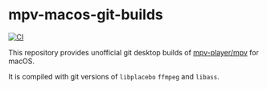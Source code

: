 # mpv-macos-git-builds
[![CI](https://github.com/eko5624/mpv-macos-test/actions/workflows/CI.yml/badge.svg)](https://github.com/eko5624/mpv-macos-test/actions/workflows/CI.yml)

This repository provides unofficial git desktop builds of [mpv-player/mpv](https://github.com/mpv-player/mpv) for macOS.

It is compiled with git versions of `libplacebo` `ffmpeg` and `libass`.
